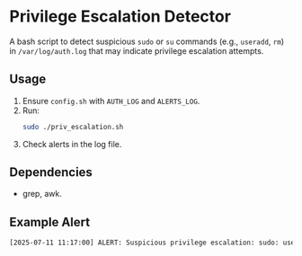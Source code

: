# Privilege Escalation Detector

A bash script to detect suspicious `sudo` or `su` commands (e.g., `useradd`, `rm`) in `/var/log/auth.log` that may indicate privilege escalation attempts.

## Usage
1. Ensure `config.sh` with `AUTH_LOG` and `ALERTS_LOG`.
2. Run:
   ```bash
   sudo ./priv_escalation.sh
   ```
3. Check alerts in the log file.

## Dependencies
- grep, awk.

## Example Alert
   ```bash
   [2025-07-11 11:17:00] ALERT: Suspicious privilege escalation: sudo: user : COMMAND=/usr/sbin/useradd johndoe
   ```
